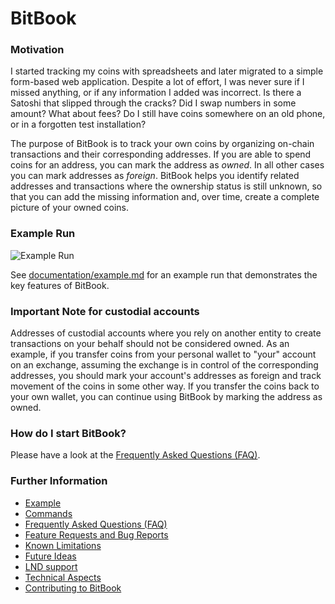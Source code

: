 # BitBook

### Motivation
I started tracking my coins with spreadsheets and later migrated to a simple form-based web application.
Despite a lot of effort, I was never sure if I missed anything, or if any information I added was incorrect.
Is there a Satoshi that slipped through the cracks? Did I swap numbers in some amount? What about fees? Do I still have
coins somewhere on an old phone, or in a forgotten test installation?

The purpose of BitBook is to track your own coins by organizing on-chain
transactions and their corresponding addresses.
If you are able to spend coins for an address, you can mark the address as *owned*.
In all other cases you can mark addresses as *foreign*.
BitBook helps you identify related addresses and transactions where the ownership status is still unknown,
so that you can add the missing information and, over time, create a complete picture of your owned coins.

### Example Run
![Example Run](documentation/bitbook.gif)

See [documentation/example.md](documentation/example.md) for an example run that demonstrates the
key features of BitBook.

### Important Note for custodial accounts
Addresses of custodial accounts where you rely on another entity to create
transactions on your behalf should not be considered owned.
As an example, if you transfer coins from your personal wallet to "your" account
on an exchange, assuming the exchange is in control of the corresponding addresses,
you should mark your account's addresses as foreign and track movement of the coins
in some other way.
If you transfer the coins back to your own wallet, you can continue using BitBook by
marking the address as owned.

### How do I start BitBook?
Please have a look at the [Frequently Asked Questions (FAQ)](documentation/faq.md).

### Further Information
* [Example](documentation/example.md)
* [Commands](documentation/commands.md)
* [Frequently Asked Questions (FAQ)](documentation/faq.md)
* [Feature Requests and Bug Reports](documentation/features_and_bugs.md)
* [Known Limitations](documentation/limitations.md)
* [Future Ideas](documentation/ideas.md)
* [LND support](documentation/lnd.md)
* [Technical Aspects](documentation/technical.md)
* [Contributing to BitBook](documentation/contributing.md)
